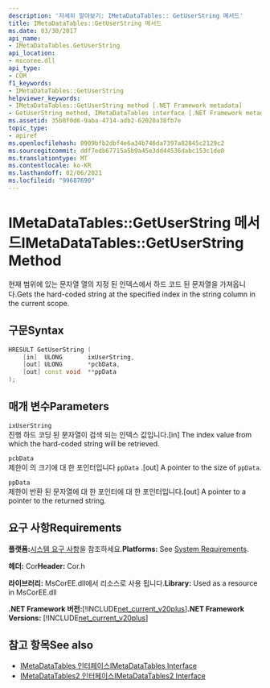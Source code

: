 ```yaml
---
description: '자세히 알아보기: IMetaDataTables:: GetUserString 메서드'
title: IMetaDataTables::GetUserString 메서드
ms.date: 03/30/2017
api_name:
- IMetaDataTables.GetUserString
api_location:
- mscoree.dll
api_type:
- COM
f1_keywords:
- IMetaDataTables::GetUserString
helpviewer_keywords:
- IMetaDataTables::GetUserString method [.NET Framework metadata]
- GetUserString method, IMetaDataTables interface [.NET Framework metadata]
ms.assetid: 35b8f0d6-9aba-4714-adb2-62020a38fb7e
topic_type:
- apiref
ms.openlocfilehash: 0909bfb2dbf4e6a34b746da7397a82845c2129c2
ms.sourcegitcommit: ddf7edb67715a5b9a45e3dd44536dabc153c1de0
ms.translationtype: MT
ms.contentlocale: ko-KR
ms.lasthandoff: 02/06/2021
ms.locfileid: "99687690"
---
```

# <a name="imetadatatablesgetuserstring-method"></a><span data-ttu-id="ddbdb-103">IMetaDataTables::GetUserString 메서드</span><span class="sxs-lookup"><span data-stu-id="ddbdb-103">IMetaDataTables::GetUserString Method</span></span>

<span data-ttu-id="ddbdb-104">현재 범위에 있는 문자열 열의 지정 된 인덱스에서 하드 코드 된 문자열을 가져옵니다.</span><span class="sxs-lookup"><span data-stu-id="ddbdb-104">Gets the hard-coded string at the specified index in the string column in the current scope.</span></span>

## <a name="syntax"></a><span data-ttu-id="ddbdb-105">구문</span><span class="sxs-lookup"><span data-stu-id="ddbdb-105">Syntax</span></span>

```cpp
HRESULT GetUserString (
    [in]  ULONG       ixUserString,
    [out] ULONG       *pcbData,
    [out] const void  **ppData
);
```

## <a name="parameters"></a><span data-ttu-id="ddbdb-106">매개 변수</span><span class="sxs-lookup"><span data-stu-id="ddbdb-106">Parameters</span></span>

`ixUserString`\
<span data-ttu-id="ddbdb-107">진행 하드 코딩 된 문자열이 검색 되는 인덱스 값입니다.</span><span class="sxs-lookup"><span data-stu-id="ddbdb-107">[in] The index value from which the hard-coded string will be retrieved.</span></span>

`pcbData`\
<span data-ttu-id="ddbdb-108">제한이 의 크기에 대 한 포인터입니다 `ppData` .</span><span class="sxs-lookup"><span data-stu-id="ddbdb-108">[out] A pointer to the size of `ppData`.</span></span>

`ppData`\
<span data-ttu-id="ddbdb-109">제한이 반환 된 문자열에 대 한 포인터에 대 한 포인터입니다.</span><span class="sxs-lookup"><span data-stu-id="ddbdb-109">[out] A pointer to a pointer to the returned string.</span></span>

## <a name="requirements"></a><span data-ttu-id="ddbdb-110">요구 사항</span><span class="sxs-lookup"><span data-stu-id="ddbdb-110">Requirements</span></span>

<span data-ttu-id="ddbdb-111">**플랫폼:**[시스템 요구 사항](../../get-started/system-requirements.md)을 참조하세요.</span><span class="sxs-lookup"><span data-stu-id="ddbdb-111">**Platforms:** See [System Requirements](../../get-started/system-requirements.md).</span></span>

<span data-ttu-id="ddbdb-112">**헤더:** Cor</span><span class="sxs-lookup"><span data-stu-id="ddbdb-112">**Header:** Cor.h</span></span>

<span data-ttu-id="ddbdb-113">**라이브러리:** MsCorEE.dll에서 리소스로 사용 됩니다.</span><span class="sxs-lookup"><span data-stu-id="ddbdb-113">**Library:** Used as a resource in MsCorEE.dll</span></span>

<span data-ttu-id="ddbdb-114">**.NET Framework 버전:**[!INCLUDE[net_current_v20plus](../../../../includes/net-current-v20plus-md.md)]</span><span class="sxs-lookup"><span data-stu-id="ddbdb-114">**.NET Framework Versions:** [!INCLUDE[net_current_v20plus](../../../../includes/net-current-v20plus-md.md)]</span></span>

## <a name="see-also"></a><span data-ttu-id="ddbdb-115">참고 항목</span><span class="sxs-lookup"><span data-stu-id="ddbdb-115">See also</span></span>

- [<span data-ttu-id="ddbdb-116">IMetaDataTables 인터페이스</span><span class="sxs-lookup"><span data-stu-id="ddbdb-116">IMetaDataTables Interface</span></span>](imetadatatables-interface.md)
- [<span data-ttu-id="ddbdb-117">IMetaDataTables2 인터페이스</span><span class="sxs-lookup"><span data-stu-id="ddbdb-117">IMetaDataTables2 Interface</span></span>](imetadatatables2-interface.md)
